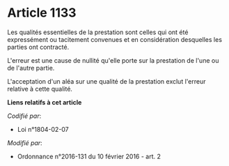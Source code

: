 # Article 1133

Les qualités essentielles de la prestation sont celles qui ont été expressément ou tacitement convenues et en considération
desquelles les parties ont contracté. 

L'erreur est une cause de nullité qu'elle porte sur la prestation de l'une ou de l'autre partie. 

L'acceptation d'un aléa sur une qualité de la prestation exclut l'erreur relative à cette qualité.

**Liens relatifs à cet article**

_Codifié par_:

  - Loi n°1804-02-07

_Modifié par_:

  - Ordonnance n°2016-131 du 10 février 2016 - art. 2
